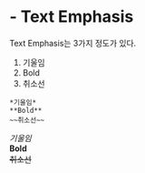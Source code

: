 # - Text Emphasis

Text Emphasis는 3가지 정도가 있다.
1. 기울임
2. Bold
3. 취소선

```
*기울임*
**Bold**
~~취소선~~
```

*기울임*   
**Bold**   
~~취소선~~
